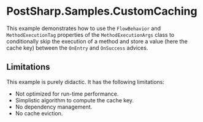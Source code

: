 # PostSharp.Samples.CustomCaching

This example demonstrates how to use the `FlowBehavior` and `MethodExecutionTag` properties of the `MethodExecutionArgs` class to
conditionally skip the execution of a method and store a value (here the cache key) between the `OnEntry` and `OnSuccess` advices.


## Limitations

This example is purely didactic. It has the following limitations:

* Not optimized for run-time performance.
* Simplistic algorithm to compute the cache key.
* No dependency management.
* No cache eviction.
